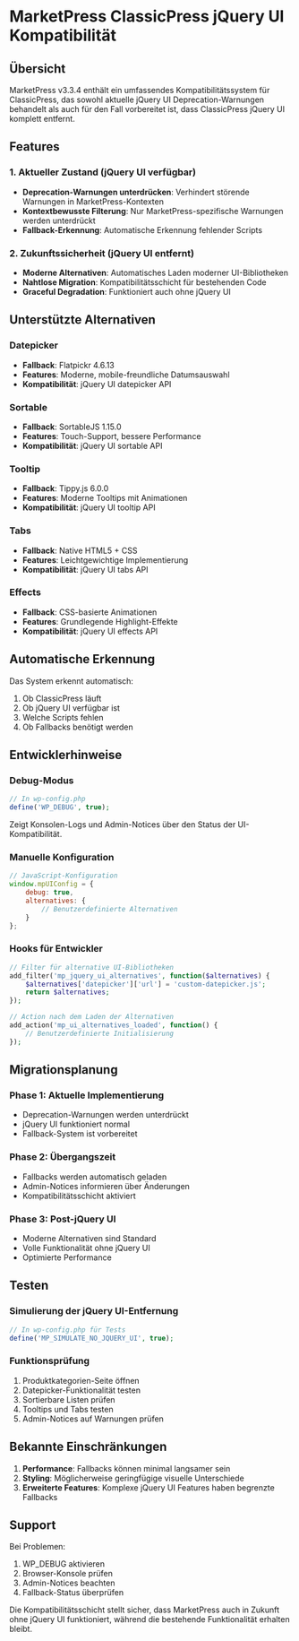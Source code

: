 # MarketPress ClassicPress jQuery UI Kompatibilität

## Übersicht

MarketPress v3.3.4 enthält ein umfassendes Kompatibilitätssystem für ClassicPress, das sowohl aktuelle jQuery UI Deprecation-Warnungen behandelt als auch für den Fall vorbereitet ist, dass ClassicPress jQuery UI komplett entfernt.

## Features

### 1. Aktueller Zustand (jQuery UI verfügbar)
- **Deprecation-Warnungen unterdrücken**: Verhindert störende Warnungen in MarketPress-Kontexten
- **Kontextbewusste Filterung**: Nur MarketPress-spezifische Warnungen werden unterdrückt
- **Fallback-Erkennung**: Automatische Erkennung fehlender Scripts

### 2. Zukunftssicherheit (jQuery UI entfernt)
- **Moderne Alternativen**: Automatisches Laden moderner UI-Bibliotheken
- **Nahtlose Migration**: Kompatibilitätsschicht für bestehenden Code
- **Graceful Degradation**: Funktioniert auch ohne jQuery UI

## Unterstützte Alternativen

### Datepicker
- **Fallback**: Flatpickr 4.6.13
- **Features**: Moderne, mobile-freundliche Datumsauswahl
- **Kompatibilität**: jQuery UI datepicker API

### Sortable
- **Fallback**: SortableJS 1.15.0
- **Features**: Touch-Support, bessere Performance
- **Kompatibilität**: jQuery UI sortable API

### Tooltip
- **Fallback**: Tippy.js 6.0.0
- **Features**: Moderne Tooltips mit Animationen
- **Kompatibilität**: jQuery UI tooltip API

### Tabs
- **Fallback**: Native HTML5 + CSS
- **Features**: Leichtgewichtige Implementierung
- **Kompatibilität**: jQuery UI tabs API

### Effects
- **Fallback**: CSS-basierte Animationen
- **Features**: Grundlegende Highlight-Effekte
- **Kompatibilität**: jQuery UI effects API

## Automatische Erkennung

Das System erkennt automatisch:
1. Ob ClassicPress läuft
2. Ob jQuery UI verfügbar ist
3. Welche Scripts fehlen
4. Ob Fallbacks benötigt werden

## Entwicklerhinweise

### Debug-Modus
```php
// In wp-config.php
define('WP_DEBUG', true);
```

Zeigt Konsolen-Logs und Admin-Notices über den Status der UI-Kompatibilität.

### Manuelle Konfiguration
```javascript
// JavaScript-Konfiguration
window.mpUIConfig = {
    debug: true,
    alternatives: {
        // Benutzerdefinierte Alternativen
    }
};
```

### Hooks für Entwickler
```php
// Filter für alternative UI-Bibliotheken
add_filter('mp_jquery_ui_alternatives', function($alternatives) {
    $alternatives['datepicker']['url'] = 'custom-datepicker.js';
    return $alternatives;
});

// Action nach dem Laden der Alternativen
add_action('mp_ui_alternatives_loaded', function() {
    // Benutzerdefinierte Initialisierung
});
```

## Migrationsplanung

### Phase 1: Aktuelle Implementierung
- Deprecation-Warnungen werden unterdrückt
- jQuery UI funktioniert normal
- Fallback-System ist vorbereitet

### Phase 2: Übergangszeit
- Fallbacks werden automatisch geladen
- Admin-Notices informieren über Änderungen
- Kompatibilitätsschicht aktiviert

### Phase 3: Post-jQuery UI
- Moderne Alternativen sind Standard
- Volle Funktionalität ohne jQuery UI
- Optimierte Performance

## Testen

### Simulierung der jQuery UI-Entfernung
```php
// In wp-config.php für Tests
define('MP_SIMULATE_NO_JQUERY_UI', true);
```

### Funktionsprüfung
1. Produktkategorien-Seite öffnen
2. Datepicker-Funktionalität testen
3. Sortierbare Listen prüfen
4. Tooltips und Tabs testen
5. Admin-Notices auf Warnungen prüfen

## Bekannte Einschränkungen

1. **Performance**: Fallbacks können minimal langsamer sein
2. **Styling**: Möglicherweise geringfügige visuelle Unterschiede
3. **Erweiterte Features**: Komplexe jQuery UI Features haben begrenzte Fallbacks

## Support

Bei Problemen:
1. WP_DEBUG aktivieren
2. Browser-Konsole prüfen
3. Admin-Notices beachten
4. Fallback-Status überprüfen

Die Kompatibilitätsschicht stellt sicher, dass MarketPress auch in Zukunft ohne jQuery UI funktioniert, während die bestehende Funktionalität erhalten bleibt.
